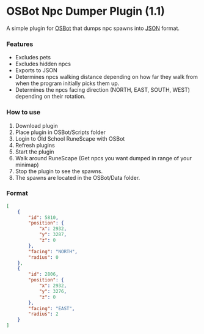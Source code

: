 # OSBot Npc Dumper Plugin (1.1)

A simple plugin for [OSBot](http://osbot.org/) that dumps npc spawns into [JSON](http://www.json.org/JSON) format.

### Features
* Excludes pets
* Excludes hidden npcs
* Exports to JSON
* Determines npcs walking distance depending on how far they walk from when the program initially picks them up.
* Determines the npcs facing direction (NORTH, EAST, SOUTH, WEST) depending on their rotation.

### How to use
1. Download plugin
2. Place plugin in OSBot/Scripts folder
3. Login to Old School RuneScape with OSBot
4. Refresh plugins
5. Start the plugin
6. Walk around RuneScape (Get npcs you want dumped in range of your minimap)
7. Stop the plugin to see the spawns.
8. The spawns are located in the OSBot/Data folder.

### Format
```json
[
	{
		"id": 5810,
		"position": {
			"x": 2932,
			"y": 3287,
			"z": 0
		},
		"facing": "NORTH",
		"radius": 0
	},
	{
		"id": 2806,
		"position": {
			"x": 2932,
			"y": 3276,
			"z": 0
		},
		"facing": "EAST",
		"radius": 2
	}
]
```